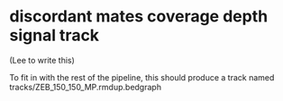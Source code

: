 # discordant mates coverage depth signal track

(Lee to write this)

To fit in with the rest of the pipeline, this should
produce a track named tracks/ZEB_150_150_MP.rmdup.bedgraph
